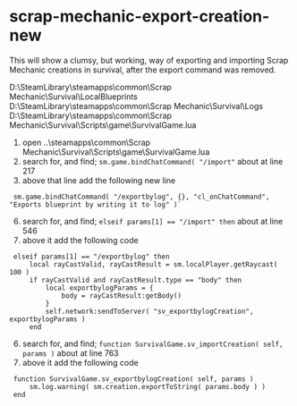 # scrap-mechanic-export-creation-new

This will show a clumsy, but working, way of exporting and importing Scrap Mechanic creations in survival, after the export command was removed.

D:\SteamLibrary\steamapps\common\Scrap Mechanic\Survival\LocalBlueprints
D:\SteamLibrary\steamapps\common\Scrap Mechanic\Survival\Logs
D:\SteamLibrary\steamapps\common\Scrap Mechanic\Survival\Scripts\game\SurvivalGame.lua

1.  open ..\steamapps\common\Scrap Mechanic\Survival\Scripts\game\SurvivalGame.lua
2.  search for, and find; `sm.game.bindChatCommand( "/import"` about at line 217
3.  above that line add the following new line
   ```
	sm.game.bindChatCommand( "/exportbylog", {}, "cl_onChatCommand", "Exports blueprint by writing it to log" )`
```

6.  search for, and find; `elseif params[1] == "/import" then` about at line 546
7.  above it add the following code
   ```
	elseif params[1] == "/exportbylog" then
		local rayCastValid, rayCastResult = sm.localPlayer.getRaycast( 100 )
		if rayCastValid and rayCastResult.type == "body" then
			local exportbylogParams = {
				body = rayCastResult:getBody()
			}
			self.network:sendToServer( "sv_exportbylogCreation", exportbylogParams )
		end
```

6.  search for, and find; `function SurvivalGame.sv_importCreation( self, params )` about at line 763
7.  above it add the following code
   ```
	function SurvivalGame.sv_exportbylogCreation( self, params )
		sm.log.warning( sm.creation.exportToString( params.body ) )
	end
```
